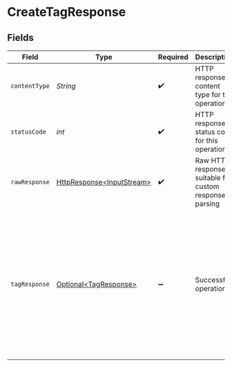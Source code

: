 # CreateTagResponse


## Fields

| Field                                                                                                                                                   | Type                                                                                                                                                    | Required                                                                                                                                                | Description                                                                                                                                             | Example                                                                                                                                                 |
| ------------------------------------------------------------------------------------------------------------------------------------------------------- | ------------------------------------------------------------------------------------------------------------------------------------------------------- | ------------------------------------------------------------------------------------------------------------------------------------------------------- | ------------------------------------------------------------------------------------------------------------------------------------------------------- | ------------------------------------------------------------------------------------------------------------------------------------------------------- |
| `contentType`                                                                                                                                           | *String*                                                                                                                                                | :heavy_check_mark:                                                                                                                                      | HTTP response content type for this operation                                                                                                           |                                                                                                                                                         |
| `statusCode`                                                                                                                                            | *int*                                                                                                                                                   | :heavy_check_mark:                                                                                                                                      | HTTP response status code for this operation                                                                                                            |                                                                                                                                                         |
| `rawResponse`                                                                                                                                           | [HttpResponse\<InputStream>](https://docs.oracle.com/en/java/javase/11/docs/api/java.net.http/java/net/http/HttpResponse.html)                          | :heavy_check_mark:                                                                                                                                      | Raw HTTP response; suitable for custom response parsing                                                                                                 |                                                                                                                                                         |
| `tagResponse`                                                                                                                                           | [Optional\<TagResponse>](../../models/shared/TagResponse.md)                                                                                            | :heavy_minus_sign:                                                                                                                                      | Successful operation                                                                                                                                    | {<br/>"tagId": "18dccc91-0ab1-4f72-9ed7-0b8fc27c5826",<br/>"name": "Analytics Team",<br/>"color": "FF5733",<br/>"workspaceId": "871d9b60-11d1-44cb-8c92-c246d53bf87e"<br/>} |